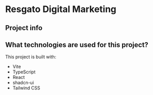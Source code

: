 # Resgato Digital Marketing
## Project info


## What technologies are used for this project?

This project is built with:

- Vite
- TypeScript
- React
- shadcn-ui
- Tailwind CSS
